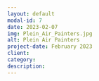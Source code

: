 ```yaml
---
layout: default
modal-id: 7
date: 2023-02-07
img: Plein_Air_Painters.jpg
alt: Plein Air Painters
project-date: February 2023
client: 
category: 
description: 
---
```

